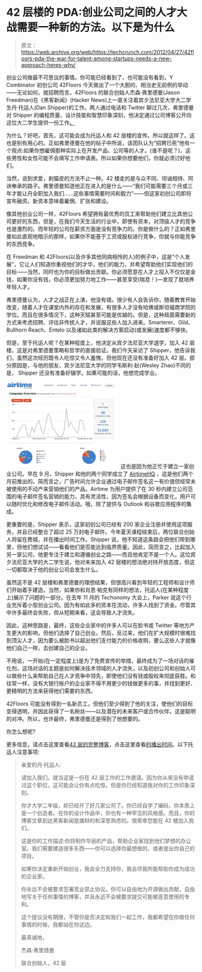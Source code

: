 # 42 层楼的 PDA:创业公司之间的人才大战需要一种新的方法。以下是为什么

> 原文：<https://web.archive.org/web/https://techcrunch.com/2012/04/27/42floors-pda-the-war-for-talent-among-startups-needs-a-new-approach-heres-why/>

创业公司做最不可思议的事情。你可能已经看到了，也可能没有看到，Y Combinator 初创公司 42Floors 今天做出了一个大胆的、相当史无前例的举动——无论如何，就招聘而言。42Floors 的联合创始人杰森·弗里德曼(Jason Freedman)在《黑客新闻》(Hacker News)上一直关注着宾夕法尼亚大学大二学生丹·托运人(Dan Shipper)的工作。两人通过电话和 Twitter 聊过几次，弗里德曼对 Shipper 的编程质量、设计技能和智慧印象深刻，他决定通过公司博客公开向这位大二学生提供一份工作[。](https://web.archive.org/web/20230327061512/http://42floors.com/blog/posts/consider-this-a-job-offer-to-work-at-42floors)

为什么？好吧，首先，这可能会成为托运人和 42 层楼的宣传。所以就这样了。这也是别有用心的。正如弗里德曼在他的帖子中所说，该团队认为“招聘已死”他有一个观点:如果你想雇佣那种实际上在开发产品、公司等的人才。(谁不是呢？)，这些男性和女性可能不会填写工作申请表。所以如果你想要他们，你就必须讨好他们。

当然，说到求爱，剥猫皮的方法不止一种。42 楼走的是与众不同、坦诚相待、阿谀奉承的路子。弗里德曼知道他正在进入的是什么——“我们可能需要三个月或三年才能让丹全职加入我们……这些事情需要时间和毅力”——但这家初创公司即将宣布融资。新资本意味着雇佣、扩张和建设。

像其他创业公司一样，42Floors 希望拥有最优秀的员工来帮助他们建立比其他公司更好的东西，但是，在我们今天生活的行业中，即使有资本，对顶级人才的竞争也是激烈的。而年轻的公司在薪资方面是没有竞争力的。你是做什么的？正如弗里曼如此直观地暗示的那样，如果你不能基于工资或股权进行竞争，你就与你能竞争的东西竞争。

在 Freedman 和 42Floors(以及许多其他同病相怜的人)的例子中，这是“个人发展”，它让人们知道你重视他们的才华，他们的能力，并希望帮助他们实现他们的目标——当然，同时也为你的目标做出贡献。你必须愿意在人才上投入不仅仅是金钱，如果你没有钱，你必须更加努力地工作——甚至享受(喘息！)—发现了就培养年轻人才。

弗里德曼认为，人才之战正在上演，他没有错。很少有人会告诉你，随着教育开始改变，随着人才在课堂内外的存在和发展，有很多人才没有哈佛或斯坦福商学院的学位。而且在很多情况下，这种天赋甚至可能是优越的。但是，这种局面需要新的方式来考虑招聘、评估非传统人才，并说服这些人加入进来。Smarterer、Gild、Bullhorn Reach、Entelo 以及诸如此类的解决方案启动(或发展)速度都不够快。

但是，至于托运人呢？在某种程度上，他决定从宾夕法尼亚大学退学，加入 42 层楼，这是对弗里德曼策略和哲学的直接验证。我们今天采访了 Shipper，他告诉我们，虽然这次经历既令人吃惊又令人羞愧，但他现在还没有准备好加入 42 层。部分原因是，与他的朋友、宾夕法尼亚大学的同学韦斯利·赵(Wesley Zhao)不同的是， Shipper 还没有准备好辍学。如果可能的话，他想完成学业。

[![](img/7da51f0af11fc547fa399f6407814d04.png "Screen shot 2012-04-26 at 7.54.18 PM")](https://web.archive.org/web/20230327061512/https://techcrunch.com/2012/04/27/42floors-pda-the-war-for-talent-among-startups-needs-a-new-approach-heres-why/screen-shot-2012-04-26-at-7-54-18-pm/) 这也是因为他正忙于建立一家创业公司。早在 9 月，Shipper 和他的两个同学成立了 [AirtimeHQ](https://web.archive.org/web/20230327061512/http://www.airtimehq.com/) ，这是他们两个月前推出的。简而言之，广告时间允许企业通过电子邮件签名这一有价值但经常未被使用的不动产来营销他们的产品。Airtime 为用户提供了在 30 秒内建立公司范围的电子邮件签名营销的能力，具有灵活性，因为签名会根据设备而变化，用户可以随时优化和修改电子邮件活动。哦，除了提供与 Outlook 和谷歌应用程序的集成。

更重要的是，Shipper 表示，这家初创公司已经有 200 家企业注册并使用这项服务，并且已经整合了超过 25 万封电子邮件。今年夏天课程结束后，两位联合创始人将留在费城，并在播出时间工作。Shipper 说，他不知道这条路会把他们带到哪里，但他们想试试——看看他们是否能达到临界质量。因此，简而言之，比起加入另一家公司，他更专注于建立和遵循创业之路——而且他肯定不是一个人。这位宾夕法尼亚大学的大二学生说，他对未来加入 42 层楼的想法绝对持开放态度，但这一切都取决于他的创业公司会发生什么。

虽然这不是 42 层楼和弗里德曼的理想结果，但很高兴看到年轻的工程师和设计师们开始着手建造。当然，如果你和肖恩·帕克有同样的想法，托运人(在某种程度上)展示了问题的一部分。在去年 11 月的 Techonomy 大会上，Parker 说这个行业充斥着小型创业公司。因为有如此多的资本在流动，许多人找到了资金。尽管其中许多最终会失败，但从短期来看，这会导致人才流失。

因此，这种思路是，最终，这些企业家中的许多人可以在脸书或 Twitter 等地方产生更大的影响，但他们选择了自己创业。然后，反过来，他们在扩大规模时很难找到顶尖人才，因为要么被脸书以超出他们支付能力的价格收购，要么这些人才就像他们自己一样，去创建自己的企业。

不用说，一开始(在一定程度上)是为了免费宣传的举措，最终成为了一场对话的催化剂，这场对话的主题是如何解决技术领域的人才流失，以及初创公司和创始人可以做些什么来帮助自己在人才竞争中领先，即使他们没有钱或股权来彻底获胜。和往常一样，没有大银行账户的企业家不得不用更少的钱做更多的事，并找到更好、更精明的方法来获得他们需要的东西。

42Floors 可能没有得到一名新员工，但他们至少得到了他的关注，使他们的目标变得透明，并因此获得了一名粉丝——以及潜在的未来客户或合作伙伴。这是聪明的对冲。所以，也许最终，弗里德曼还是得到了他想要的。

你怎么想呢?

更多信息，请点击这里查看[42 层的完整博客](https://web.archive.org/web/20230327061512/http://42floors.com/blog)，点击这里查看[的播出时间](https://web.archive.org/web/20230327061512/http://www.airtimehq.com/)。以下托运人注意事项:

> 亲爱的丹·托运人:
> 
> 请加入我们。就当这是一份在 42 层工作的工作邀请。因为你从来没有申请过这个职位，这可能会让你有点吃惊。但是你已经知道我对你的工作印象深刻。
> 
> 你才大学二年级，却已经开了好几家公司了。你已经自学了编码，你本质上是一个创造者。在你的设计作品中，你也有一种罕见的风格感。而且，你的博客文章到达黑客新闻是雄辩的和深思熟虑的。很荣幸您能在 42 楼加入我们。
> 
> 这是你的工作描述:你将制作华丽的产品，帮助企业家找到他们梦想的办公室。我们需要建造很多东西——你可以选择你最想做的，或者提出你自己的项目。
> 
> 如果你决定重新开始创业，我会全力支持你，我会尽我所能帮助你成为成功的企业家。
> 
> 你永远不会被要求签署竞业禁止协议。你可以自由地为开源做出贡献，自由地写关于任何事情的博客，并且永远不会被要求提交可能被恶意使用的专利。
> 
> 这个提议没有期限，不管你是否决定和我们一起工作，我都希望在你做任何事情的时候，我都站在你这边。
> 
> 最真诚地，
> 
> 杰森·弗里德曼
> 
> 联合创始人，42 层